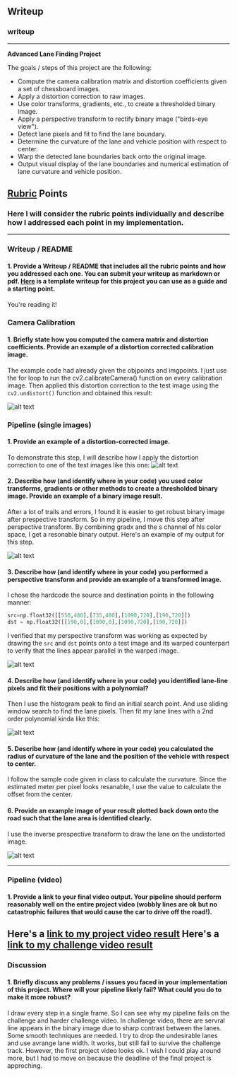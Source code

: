 ## Writeup

### writeup

---

**Advanced Lane Finding Project**

The goals / steps of this project are the following:

* Compute the camera calibration matrix and distortion coefficients given a set of chessboard images.
* Apply a distortion correction to raw images.
* Use color transforms, gradients, etc., to create a thresholded binary image.
* Apply a perspective transform to rectify binary image ("birds-eye view").
* Detect lane pixels and fit to find the lane boundary.
* Determine the curvature of the lane and vehicle position with respect to center.
* Warp the detected lane boundaries back onto the original image.
* Output visual display of the lane boundaries and numerical estimation of lane curvature and vehicle position.

[//]: # (Image References)

[image1]: ./output_images/undistorted.png "Undistorted"
[image2]: ./output_images/undistorted_img.png "Road Transformed"
[image3]: ./output_images/wraped_bin.png "Binary Example"
[image4]: ./output_images/wraped_color.png "Warp Example"
[image5]: ./output_images/lane.png "Fit Visual"
[image6]: ./output_images/outimg.png "Output"
[video1]: ./output_videos/project_video.mp4 "Project Video"
[video2]: ./output_videos/challenge_video.mp4 "Challenge Video"

## [Rubric](https://review.udacity.com/#!/rubrics/571/view) Points

### Here I will consider the rubric points individually and describe how I addressed each point in my implementation.  

---

### Writeup / README

#### 1. Provide a Writeup / README that includes all the rubric points and how you addressed each one.  You can submit your writeup as markdown or pdf.  [Here](https://github.com/udacity/CarND-Advanced-Lane-Lines/blob/master/writeup_template.md) is a template writeup for this project you can use as a guide and a starting point.  

You're reading it!

### Camera Calibration

#### 1. Briefly state how you computed the camera matrix and distortion coefficients. Provide an example of a distortion corrected calibration image.

The example code had already given the objpoints and imgpoints. I just use the for loop to run the cv2.calibrateCamera() function on every calibration image. Then applied this distortion correction to the test image using the `cv2.undistort()` function and obtained this result: 


![alt text][image1]

### Pipeline (single images)

#### 1. Provide an example of a distortion-corrected image.

To demonstrate this step, I will describe how I apply the distortion correction to one of the test images like this one:
![alt text][image2]

#### 2. Describe how (and identify where in your code) you used color transforms, gradients or other methods to create a thresholded binary image.  Provide an example of a binary image result.

After a lot of trails and errors, I found it is easier to get robust binary image after prespective transform. So in my pipeline, I move this step after perspective transform. By combining gradx and the s channel of hls color space, I get a resonable binary output. Here's an example of my output for this step.

![alt text][image3]

#### 3. Describe how (and identify where in your code) you performed a perspective transform and provide an example of a transformed image.

I chose the hardcode the source and destination points in the following manner:

```python
src=np.float32([[550,480],[735,480],[1090,720],[190,720]])
dst = np.float32([[190,0],[1090,0],[1090,720],[190,720]])
```

I verified that my perspective transform was working as expected by drawing the `src` and `dst` points onto a test image and its warped counterpart to verify that the lines appear parallel in the warped image.

![alt text][image4]

#### 4. Describe how (and identify where in your code) you identified lane-line pixels and fit their positions with a polynomial?

Then I use the histogram peak to find an initial search point. And use sliding window search to find the lane pixels. Then fit my lane lines with a 2nd order polynomial kinda like this:

![alt text][image5]

#### 5. Describe how (and identify where in your code) you calculated the radius of curvature of the lane and the position of the vehicle with respect to center.

I follow the sample code given in class to calculate the curvature. Since the estimated meter per pixel looks resanable, I use the value to calculate the offset from the center.

#### 6. Provide an example image of your result plotted back down onto the road such that the lane area is identified clearly.

I use the inverse prespective transform to draw the lane on the undistorted image.

![alt text][image6]

---

### Pipeline (video)

#### 1. Provide a link to your final video output.  Your pipeline should perform reasonably well on the entire project video (wobbly lines are ok but no catastrophic failures that would cause the car to drive off the road!).

Here's a [link to my project video result](./output_videos/project_video.mp4)
Here's a [link to my challenge video result](./output_videos/challenge_video.mp4)
---

### Discussion

#### 1. Briefly discuss any problems / issues you faced in your implementation of this project.  Where will your pipeline likely fail?  What could you do to make it more robust?

I draw every step in a single frame. So I can see why my pipeline fails on the challenge and harder challenge video. In challenge video, there are servral line appears in the binary image due to sharp contrast between the lanes. Some smooth techniques are needed. I try to drop the undesirable lanes and use avrange lane width. It works, but still fail to survive the challenge track. However, the first project video looks ok.
I wish I could play around more, but I had to move on because the deadline of the final project is approching.



